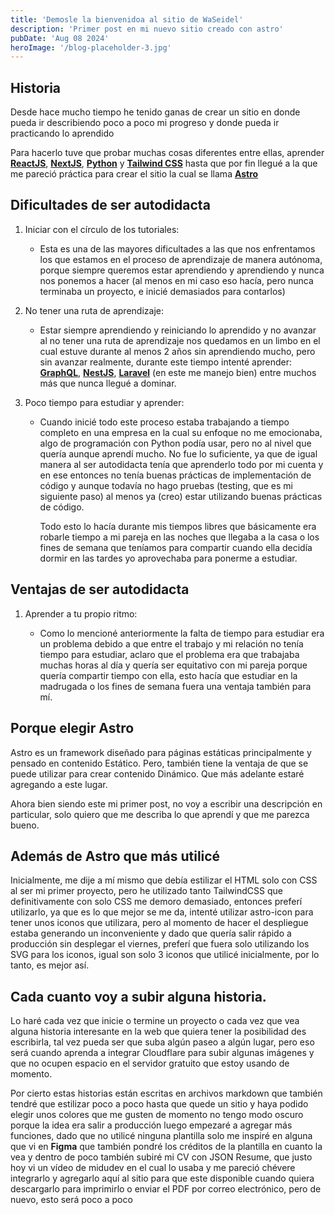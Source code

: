 ```yaml
---
title: 'Demosle la bienvenidoa al sitio de WaSeidel'
description: 'Primer post en mi nuevo sitio creado con astro'
pubDate: 'Aug 08 2024'
heroImage: '/blog-placeholder-3.jpg'
---
```

## Historia

Desde hace mucho tiempo he tenido ganas de crear un sitio en donde pueda ir describiendo poco a poco mi progreso y donde pueda ir practicando lo aprendido

Para hacerlo tuve que probar muchas cosas diferentes entre ellas, aprender **[ReactJS](https://reactjs.dev)**, **[NextJS](https://nextjs.org)**, **[Python](https://python.org)** y **[Tailwind CSS](https://tailwindcss.com)** hasta que por fin llegué a la que me pareció práctica para crear el sitio la cual se llama **[Astro](https://astro.build/)**

## Dificultades de ser autodidacta

1.  Iniciar con el círculo de los tutoriales:

    -   Esta es una de las mayores dificultades a las que nos enfrentamos los que estamos en el proceso de aprendizaje de manera autónoma, porque siempre queremos estar aprendiendo y aprendiendo y nunca nos ponemos a hacer (al menos en mi caso eso hacía, pero nunca terminaba un proyecto, e inicié demasiados para contarlos)

2.  No tener una ruta de aprendizaje:

    -   Estar siempre aprendiendo y reiniciando lo aprendido y no avanzar al no tener una ruta de aprendizaje nos quedamos en un limbo en el cual estuve durante al menos 2 años sin aprendiendo mucho, pero sin avanzar realmente, durante este tiempo intenté aprender: **[GraphQL](https://graphql.org)**, **[NestJS](https://nestjs.com)**, **[Laravel](https://laravel.com)** (en este me manejo bien) entre muchos más que nunca llegué a dominar.

3.  Poco tiempo para estudiar y aprender:

    -   Cuando inicié todo este proceso estaba trabajando a tiempo completo en una empresa en la cual su enfoque no me emocionaba, algo de programación con Python podía usar, pero no al nivel que quería aunque aprendí mucho. No fue lo suficiente, ya que de igual manera al ser autodidacta tenía que aprenderlo todo por mi cuenta y en ese entonces no tenía buenas prácticas de implementación de código y aunque todavía no hago pruebas (testing, que es mi siguiente paso) al menos ya (creo) estar utilizando buenas prácticas de código.

        Todo esto lo hacía durante mis tiempos libres que básicamente era robarle tiempo a mi pareja en las noches que llegaba a la casa o los fines de semana que teníamos para compartir cuando ella decidía dormir en las tardes yo aprovechaba para ponerme a estudiar.

## Ventajas de ser autodidacta

1.  Aprender a tu propio ritmo:

    -   Como lo mencioné anteriormente la falta de tiempo para estudiar era un problema debido a que entre el trabajo y mi relación no tenía tiempo para estudiar, aclaro que el problema era que trabajaba muchas horas al día y quería ser equitativo con mi pareja porque quería compartir tiempo con ella, esto hacía que estudiar en la madrugada o los fines de semana fuera una ventaja también para mí.

## Porque elegir Astro

Astro es un framework diseñado para páginas estáticas principalmente y pensado en contenido Estático. Pero, también tiene la ventaja de que se puede utilizar para crear contenido Dinámico. Que más adelante estaré agregando a este lugar.

Ahora bien siendo este mi primer post, no voy a escribir una descripción en particular, solo quiero que me describa lo que aprendí y que me parezca bueno.

## Además de Astro que más utilicé

Inicialmente, me dije a mí mismo que debía estilizar el HTML solo con CSS al ser mi primer proyecto, pero he utilizado tanto TailwindCSS que definitivamente con solo CSS me demoro demasiado, entonces preferí utilizarlo, ya que es lo que mejor se me da, intenté utilizar astro-icon para tener unos iconos que utilizara, pero al momento de hacer el despliegue estaba generando un inconveniente y dado que quería salir rápido a producción sin desplegar el viernes, preferí que fuera solo utilizando los SVG para los iconos, igual son solo 3 iconos que utilicé inicialmente, por lo tanto, es mejor así.

## Cada cuanto voy a subir alguna historia.

Lo haré cada vez que inicie o termine un proyecto o cada vez que vea alguna historia interesante en la web que quiera tener la posibilidad des escribirla, tal vez pueda ser que suba algún paseo a algún lugar, pero eso será cuando aprenda a integrar Cloudflare para subir algunas imágenes y que no ocupen espacio en el servidor gratuito que estoy usando de momento.

Por cierto estas historias están escritas en archivos markdown que también tendré que estilizar poco a poco hasta que quede un sitio y haya podido elegir unos colores que me gusten de momento no tengo modo oscuro porque la idea era salir a producción luego empezaré a agregar más funciones, dado que no utilicé ninguna plantilla solo me inspiré en alguna que vi en **Figma** que también pondré los créditos de la plantilla en cuanto la vea y dentro de poco también subiré mi CV con JSON Resume, que justo hoy vi un vídeo de midudev en el cual lo usaba y me pareció chévere integrarlo y agregarlo aquí al sitio para que este disponible cuando quiera descargarlo para imprimirlo o enviar el PDF por correo electrónico, pero de nuevo, esto será poco a poco